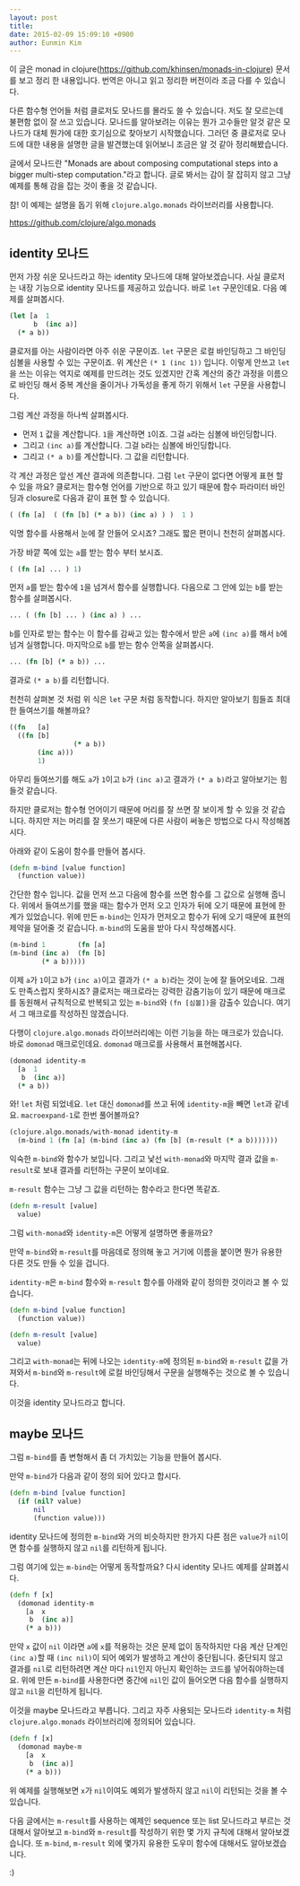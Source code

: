 ```yaml
---
layout: post
title:
date: 2015-02-09 15:09:10 +0900
author: Eunmin Kim
---
```


이 글은 monad in clojure(https://github.com/khinsen/monads-in-clojure) 문서를 보고 정리
한 내용입니다. 번역은 아니고 읽고 정리한 버전이라 조금 다를 수 있습니다.

다른 함수형 언어들 처럼 클로저도 모나드를 몰라도 쓸 수 있습니다. 저도 잘 모르는데 불편함 없이 잘 쓰고 있습니다.
모나드를 알아보려는 이유는 뭔가 고수들만 알것 같은 모나드가 대체 뭔가에 대한 호기심으로 찾아보기 시작했습니다.
그러던 중 클로저로 모나드에 대한 내용을 설명한 글을 발견했는데 읽어보니 조금은 알 것 같아 정리해봤습니다.

글에서 모나드란 "Monads are about composing computational steps into a bigger multi-step computation."라고 합니다.
글로 봐서는 감이 잘 잡히지 않고 그냥 예제를 통해 감을 잡는 것이 좋을 것 같습니다.

참! 이 예제는 설명을 돕기 위해 `clojure.algo.monads` 라이브러리를 사용합니다.

https://github.com/clojure/algo.monads

## identity 모나드

먼저 가장 쉬운 모나드라고 하는 identity 모나드에 대해 알아보겠습니다. 사실 클로저는 내장 기능으로 identity 모나드를 제공하고 있습니다.
바로 `let` 구문인데요. 다음 예제를 살펴봅시다.

```clojure
(let [a  1
      b  (inc a)]
  (* a b))
```

클로저를 아는 사람이라면 아주 쉬운 구문이죠. `let` 구문은 로컬 바인딩하고 그 바인딩 심볼을 사용할 수 있는 구문이죠.
위 계산은 `(* 1 (inc 1))` 입니다. 이렇게 안쓰고 `let`을 쓰는 이유는 억지로 예제를 만드려는 것도 있겠지만 간혹 계산의 중간 과정을 이름으로
바인딩 해서 중복 계산을 줄이거나 가독성을 좋게 하기 위해서 `let` 구문을 사용합니다.

그럼 계산 과정을 하나씩 살펴봅시다.

- 먼저 `1` 값을 계산합니다. `1`을 계산하면 `1`이죠. 그걸 `a`라는 심볼에 바인딩합니다.
- 그리고 `(inc a)`를 계산합니다. 그걸 `b`라는 심볼에 바인딩합니다.
- 그리고 `(* a b)`를 계산합니다. 그 값을 리턴합니다.

각 계산 과정은 앞선 계산 결과에 의존합니다. 그럼 `let` 구문이 없다면 어떻게 표현 할 수 있을 까요?
클로저는 함수형 언어를 기반으로 하고 있기 때문에 함수 파라미터 바인딩과 closure로 다음과 같이 표현 할 수 있습니다.

```clojure
( (fn [a]  ( (fn [b] (* a b)) (inc a) ) )  1 )
```

익명 함수를 사용해서 눈에 잘 안들어 오시죠? 그래도 짧은 편이니 천천히 살펴봅시다.

가장 바깥 쪽에 있는 `a`를 받는 함수 부터 보시죠.

```clojure
( (fn [a] ... ) 1)
```

먼저 `a`를 받는 함수에 `1`을 넘겨서 함수를 실행합니다. 다음으로 그 안에 있는 `b`를 받는 함수를 살펴봅시다.

```clojure
... ( (fn [b] ... ) (inc a) ) ...
```

`b`를 인자로 받는 함수는 이 함수를 감싸고 있는 함수에서 받은 `a`에 `(inc a)`를 해서 `b`에 넘겨 실행합니다.
마지막으로 `b`를 받는 함수 안쪽을 살펴봅시다.

```clojure
... (fn [b] (* a b)) ...
```

결과로 `(* a b)`를 리턴합니다.

천천히 살펴본 것 처럼 위 식은 `let` 구문 처럼 동작합니다. 하지만 알아보기 힘들죠 최대한 들여쓰기를 해볼까요?

```clojure
((fn   [a]  
  ((fn [b]       
                (* a b))
       (inc a)))
       1)
```

아무리 들여쓰기를 해도 `a`가 `1`이고 `b`가 `(inc a)`고 결과가 `(* a b)`라고 알아보기는 힘들것 같습니다.

하지만 클로저는 함수형 언어이기 때문에 머리를 잘 쓰면 잘 보이게 할 수 있을 것 같습니다. 하지만 저는 머리를 잘 못쓰기 때문에 다른 사람이 써놓은 방법으로 다시 작성해봅시다.

아래와 같이 도움이 함수를 만들어 봅시다.

```clojure
(defn m-bind [value function]
  (function value))
```

간단한 함수 입니다. 값을 먼저 쓰고 다음에 함수를 쓰면 함수를 그 값으로 실행해 줍니다. 위에서 들여쓰기를 했을 때는 함수가 먼저 오고 인자가 뒤에 오기 때문에 표현에 한계가 있었습니다. 위에 만든 `m-bind`는 인자가 먼저오고 함수가 뒤에 오기 때문에 표현의 제약을 덜어줄 것 같습니다. `m-bind`의 도움을 받아 다시 작성해봅시다.

```clojure
(m-bind 1        (fn [a]
(m-bind (inc a)  (fn [b]
        (* a b)))))
```

이제 `a`가 `1`이고 `b`가 `(inc a)`이고 결과가 `(* a b)`라는 것이 눈에 잘 들어오네요. 그래도 만족스럽지 못하시죠? 클로저는 매크로라는 강력한 감춤기능이 있기 때문에 매크로를 동원해서 규칙적으로 반복되고 있는 `m-bind`와 `(fn [심볼])`을 감출수 있습니다. 여기서 그 매크로를 작성하진 않겠습니다.

다행이 `clojure.algo.monads` 라이브러리에는 이런 기능을 하는 매크로가 있습니다.
바로 `domonad` 매크로인데요. `domonad` 매크로를 사용해서 표현해봅시다.

```clojure
(domonad identity-m
  [a  1
   b  (inc a)]
  (* a b))
```

와! `let` 처럼 되었네요. `let` 대신 `domonad`를 쓰고 뒤에 `identity-m`을 빼면 `let`과 같네요.
`macroexpand-1`로 한번 풀어볼까요?

```clojure
(clojure.algo.monads/with-monad identity-m
  (m-bind 1 (fn [a] (m-bind (inc a) (fn [b] (m-result (* a b)))))))
```

익숙한 `m-bind`와 함수가 보입니다. 그리고 낯선 `with-monad`와 마지막 결과 값을 `m-result`로 보내 결과를 리턴하는 구문이 보이네요.

`m-result` 함수는 그냥 그 값을 리턴하는 함수라고 한다면 똑같죠.

```clojure
(defn m-result [value]
  value)
```

그럼 `with-monad`와 `identity-m`은 어떻게 설명하면 좋을까요?

만약 `m-bind`와 `m-result`를 마음데로 정의해 놓고 거기에 이름을 붙이면 뭔가 유용한 다른 것도 만들 수 있을 겁니다.

`identity-m`은 `m-bind` 함수와 `m-result` 함수를 아래와 같이 정의한 것이라고 볼 수 있습니다.

```clojure
(defn m-bind [value function]
  (function value))

(defn m-result [value]
  value)
```

그리고 `with-monad`는 뒤에 나오는 `identity-m`에 정의된 `m-bind`와 `m-result` 값을 가져와서
`m-bind`와 `m-result`에 로컬 바인딩해서 구문을 실행해주는 것으로 볼 수 있습니다.

이것을 identity 모나드라고 합니다.

## maybe 모나드

그럼 `m-bind`를 좀 변형해서 좀 더 가치있는 기능을 만들어 봅시다.

만약 `m-bind`가 다음과 같이 정의 되어 있다고 합시다.

```clojure
(defn m-bind [value function]
  (if (nil? value)
      nil
      (function value)))
```

identity 모나드에 정의한 `m-bind`와 거의 비슷하지만 한가지 다른 점은  `value`가 `nil`이면 함수를 실행하지 않고 `nil`를 리턴하게 됩니다.

그럼 여기에 있는 `m-bind`는 어떻게 동작할까요? 다시 identity 모나드 예제를 살펴봅시다.

```clojure
(defn f [x]
  (domonad identity-m
    [a  x
     b  (inc a)]
    (* a b)))
```

만약 `x` 값이 `nil` 이라면 `a`에 `x`를 적용하는 것은 문제 없이 동작하지만 다음 계산 단계인 `(inc a)`할 때
`(inc nil)`이 되어 예외가 발생하고 계산이 중단됩니다. 중단되지 않고 결과를 `nil`로 리턴하려면
계산 마다 `nil`인지 아닌지 확인하는 코드를 넣어줘야하는데요. 위에 만든 `m-bind`를 사용한다면 중간에 `nil`인
값이 들어오면 다음 함수를 실행하지 않고 `nil`을 리턴하게 됩니다.

이것을 maybe 모나드라고 부릅니다. 그리고 자주 사용되는 모나드라 `identity-m` 처럼 `clojure.algo.monads` 라이브러리에 정의되어 있습니다.

```clojure
(defn f [x]
  (domonad maybe-m
    [a  x
     b  (inc a)]
    (* a b)))
```

위 예제를 실행해보면 `x`가 `nil`이여도 예외가 발생하지 않고 `nil`이 리턴되는 것을 볼 수 있습니다.

다음 글에서는 `m-result`를 사용하는 예제인 sequence 또는 list 모나드라고 부르는 것 대해서 알아보고 `m-bind`와 `m-result`를
작성하기 위한 몇 가지 규칙에 대해서 알아보겠습니다. 또 `m-bind`, `m-result` 외에 몇가지 유용한 도우미 함수에 대해서도
알아보겠습니다.

:)
